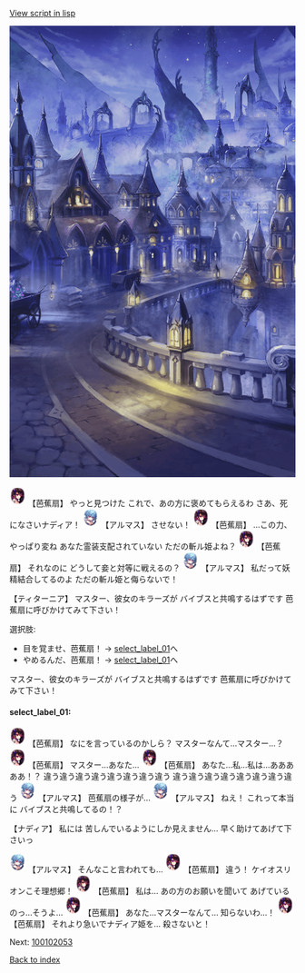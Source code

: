 [View script in lisp](../scripts/100102051.txt)

![101_city_night3.png](../images/backgrounds/101_city_night3.png)

<img src="../images/units/3500811.png" alt="3500811.png" height="34"/>
【芭蕉扇】
やっと見つけた
これで、あの方に褒めてもらえるわ
さあ、死になさいナディア！

<img src="../images/units/3103811.png" alt="3103811.png" height="34"/>
【アルマス】
させない！

<img src="../images/units/3500811.png" alt="3500811.png" height="34"/>
【芭蕉扇】
…この力、やっぱり変ね
あなた霊装支配されていない
ただの斬ル姫よね？

<img src="../images/units/3500811.png" alt="3500811.png" height="34"/>
【芭蕉扇】
それなのに
どうして妾と対等に戦えるの？

<img src="../images/units/3103811.png" alt="3103811.png" height="34"/>
【アルマス】
私だって妖精結合してるのよ
ただの斬ル姫と侮らないで！

【ティターニア】
マスター、彼女のキラーズが
バイブスと共鳴するはずです
芭蕉扇に呼びかけてみて下さい！

選択肢:
- 目を覚ませ、芭蕉扇！ → [select_label_01](#select_label_01)へ
- やめるんだ、芭蕉扇！ → [select_label_01](#select_label_01)へ

マスター、彼女のキラーズが
バイブスと共鳴するはずです
芭蕉扇に呼びかけてみて下さい！

#### select_label_01:

<img src="../images/units/3500811.png" alt="3500811.png" height="34"/>
【芭蕉扇】
なにを言っているのかしら？
マスターなんて…マスター…？

<img src="../images/units/3500811.png" alt="3500811.png" height="34"/>
【芭蕉扇】
マスター…あなた…

<img src="../images/units/3500811.png" alt="3500811.png" height="34"/>
【芭蕉扇】
あなた…私…私は…あああああ！？
違う違う違う違う違う違う違う違う
違う違う違う違う違う違う違う違う

<img src="../images/units/3103811.png" alt="3103811.png" height="34"/>
【アルマス】
芭蕉扇の様子が…

<img src="../images/units/3103811.png" alt="3103811.png" height="34"/>
【アルマス】
ねえ！
これって本当に
バイブスと共鳴してるの！？

【ナディア】
私には
苦しんでいるようにしか見えません…
早く助けてあげて下さいっ

<img src="../images/units/3103811.png" alt="3103811.png" height="34"/>
【アルマス】
そんなこと言われても…

<img src="../images/units/3500811.png" alt="3500811.png" height="34"/>
【芭蕉扇】
違う！
ケイオスリオンこそ理想郷！

<img src="../images/units/3500811.png" alt="3500811.png" height="34"/>
【芭蕉扇】
私は…
あの方のお願いを聞いて
あげているのっ…そうよ…

<img src="../images/units/3500811.png" alt="3500811.png" height="34"/>
【芭蕉扇】
あなた…マスターなんて…
知らないわ…！

<img src="../images/units/3500811.png" alt="3500811.png" height="34"/>
【芭蕉扇】
それより急いでナディア姫を…
殺さないと！


Next: [100102053](100102053.md)

[Back to index](index.md)
